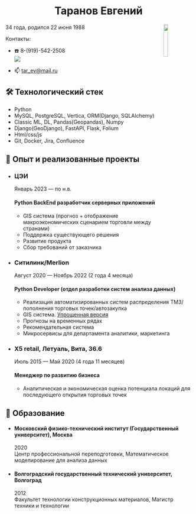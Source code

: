 <h1 align="center">Таранов Евгений</h1>

<div>
<p><img src="https://user-images.githubusercontent.com/64016012/205696423-bf81ff43-f459-451a-8144-8cd39f770414.jpg" align="right" style="width:15%;height:15%" />
34 года, родился  22 июня 1988 
 
 
Контакты:  


* :telephone: 8-(919)-542-2508  
   <a href="https://t.me/evgen_ich_2022">
       <img src="https://img.shields.io/badge/Telegram-2CA5E0?style=for-the-badge&logo=telegram&logoColor=white"/>
   </a>  
   
   
* :mailbox: tar_ev@mail.ru  

</p>
</div>


## 🛠 Технологический стек

*   Python
*   MySQL, PostgreSQL, Vertica, ORM(Django, SQLAlchemy)
*   Classic ML, DL, Pandas(Geopandas), Numpy
*   Django(GeoDjango), FastAPI, Flask, Folium
*   Html/css/js
*   Git, Docker, Jira, Confluence


## :briefcase: Опыт и реализованные проекты  
*   ### ЦЭИ 
    Январь 2023 — по н.в.  
    #### Python BackEnd разработчик серверных приложений
    * GIS система (прогноз + отображение макроэкономических сценарием торговли между странами)
    * Поддержка существующего решения
    * Развитие продукта
    * Сбор требований от заказчика
      
*   ### Ситилинк/Merlion  
    Август 2020 — Ноябрь 2022 (2 года 4 месяца)  
    #### Python Developer (отдел разработки систем анализа данных)
    * Реализация автоматизированных систем распределения ТМЗ/пополнения торговых точек/автозакупка
    * GIS система. [Упрощенная версия](https://github.com/TaranovEV/householder_gis)
    * Прогнозы на временных рядах
    * Рекомендательная система
    * Микросервисы для департамента аналитики, маркетинга
    
*   ### X5 retail, Летуаль, Вита, 36.6
    Июль 2015 — Май 2020 (4 года 11 месяцев)  
    #### Менеджер по развитию бизнеса
    * Аналитическая и экономическая оценка потенциала локаций для последующего открытия торговых точек


## :book: Образование  
*   #### Московский физико-технический институт (Государственный университет), Москва 
    2020  
    Центр профессиональной переподготовки, Математическое моделирование для анализа данных
*   #### Волгоградский государственный технический университет, Волгоград 
    2012  
    Факультет технологии конструкционных материалов, Магистр техники и технологии
